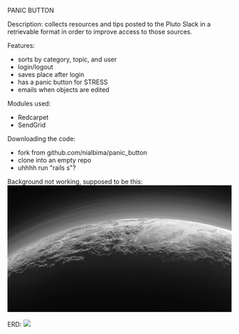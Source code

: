 PANIC BUTTON

Description: collects resources and tips posted to the Pluto Slack in a retrievable format in order to improve access to those sources.

Features:
* sorts by category, topic, and user
* login/logout
* saves place after login
* has a panic button for STRESS
* emails when objects are edited

Modules used:
* Redcarpet
* SendGrid

Downloading the code:
* fork from github.com/nialbima/panic_button
* clone into an empty repo
* uhhhh run "rails s"?


Background not working, supposed to be this:
![](app/assets/images/pluto.jpg)

ERD:
![](https://i.imgur.com/Qw6nPeP.png)
